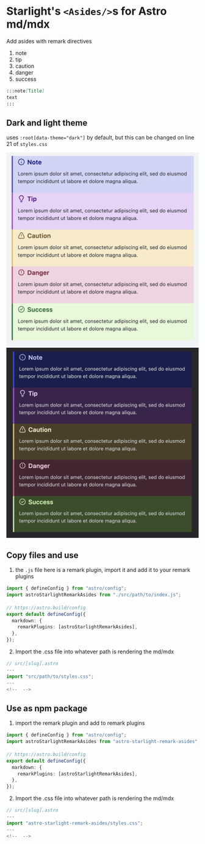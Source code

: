 # Starlight's `<Asides/>`s for Astro md/mdx

Add asides with remark directives

1. note
2. tip
3. caution
4. danger
5. success

```md
:::note[Title]
text
:::
```

## Dark and light theme

uses `:root[data-theme="dark"]` by default, but this can be changed on line 21 of `styles.css`

![light theme example](./imgs/light.png)
![dark theme example](./imgs/dark.png)

## Copy files and use

1. the `.js` file here is a remark plugin, import it and add it to your remark plugins

```ts
import { defineConfig } from "astro/config";
import astroStarlightRemarkAsides from "./src/path/to/index.js";

// https://astro.build/config
export default defineConfig({
  markdown: {
    remarkPlugins: [astroStarlightRemarkAsides],
  },
});
```

2. Import the .css file into whatever path is rendering the md/mdx

```ts
// src/[slug].astro
---
import "src/path/to/styles.css";
---
<!--  -->
```

## Use as npm package

1. import the remark plugin and add to remark plugins

```ts
import { defineConfig } from "astro/config";
import astroStarlightRemarkAsides from "astro-starlight-remark-asides";

// https://astro.build/config
export default defineConfig({
  markdown: {
    remarkPlugins: [astroStarlightRemarkAsides],
  },
});
```

2. Import the .css file into whatever path is rendering the md/mdx

```ts
// src/[slug].astro
---
import "astro-starlight-remark-asides/styles.css";
---
<!--  -->
```
